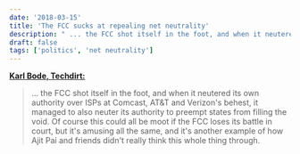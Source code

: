 ```yaml
---
date: '2018-03-15'
title: 'The FCC sucks at repealing net neutrality'
description: " ... the FCC shot itself in the foot, and when it neutered its own authority over ISPs at Comcast, AT&T and Verizon's behest, it managed to also neuter its authority to preempt states from filling the void. Of course this could all be moot if the FCC loses its battle in court, but it's amusing all the same, and it's another example of how Ajit Pai and friends didn't really think this whole thing through."
draft: false
tags: ['politics', 'net neutrality']
---
```


**[Karl Bode, Techdirt:](https://www.techdirt.com/2018/03/15/california-introduces-new-tougher-net-neutrality-rules-uses-ajit-pais-abdication-authority-against-fcc/)**

> ... the FCC shot itself in the foot, and when it neutered its own authority over ISPs at Comcast, AT&T and Verizon's behest, it managed to also neuter its authority to preempt states from filling the void. Of course this could all be moot if the FCC loses its battle in court, but it's amusing all the same, and it's another example of how Ajit Pai and friends didn't really think this whole thing through.<!-- excerpt -->

